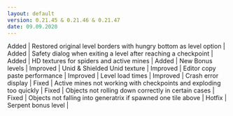 ```yaml
---
layout: default
version: 0.21.45 & 0.21.46 & 0.21.47
date: 09.09.2020
---
```


<span class="badge badge-added">Added</span> | Restored original level borders with hungry bottom as level option |
<span class="badge badge-added">Added</span> | Safety dialog when exiting a level after reaching a checkpoint |
<span class="badge badge-added">Added</span> | HD textures for spiders and active mines |
<span class="badge badge-added">Added</span> | New Bonus levels |
<span class="badge badge-improved">Improved</span> | Unid & Shielded Unid texture |
<span class="badge badge-improved">Improved</span> | Editor copy paste performance |
<span class="badge badge-improved">Improved</span> | Level load times |
<span class="badge badge-improved">Improved</span> | Crash error display |
<span class="badge badge-fixed">Fixed</span> | Active mines not working with checkpoints and exploding too quickly |
<span class="badge badge-fixed">Fixed</span> | Objects not rolling down correctly in certain cases |
<span class="badge badge-fixed">Fixed</span> | Objects not falling into generatrix if spawned one tile above |
<span class="badge badge-hotfix">Hotfix</span> | Serpent bonus level |
